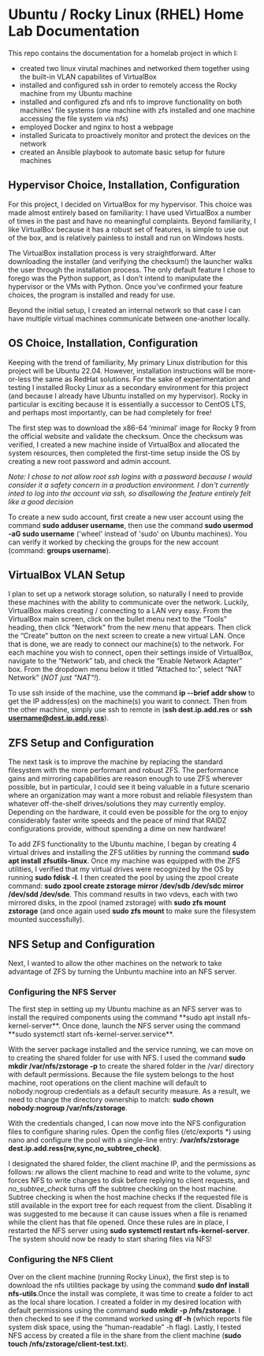 # Ubuntu / Rocky Linux (RHEL) Home Lab Documentation

This repo contains the documentation for a homelab project in which I:

- created two linux virutal machines and networked them together using the built-in VLAN capabilites of VirtualBox
- installed and configured ssh in order to remotely access the Rocky machine from my Ubuntu machine
- installed and configured zfs and nfs to improve functionality on both machines' file systems (one machine with zfs installed and one machine accessing the file system via nfs)
- employed Docker and nginx to host a webpage
- installed Suricata to proactively monitor and protect the devices on the network
- created an Ansible playbook to automate basic setup for future machines


<h2>Hypervisor Choice, Installation, Configuration</h2>

For this project, I decided on VirtualBox for my hypervisor. This choice was made almost entirely based on familiarity: I have used VirtualBox a number of times in the past and have no meaningful complaints. Beyond familiarity, I like VirtualBox because it has a robust set of features, is simple to use out of the box, and is relatively painless to install and run on Windows hosts.

The VirtualBox installation process is very straightforward. After downloading the installer (and verifying the checksum!) the launcher walks the user through the installation process. The only default feature I chose to forego was the Python support, as I don’t intend to manipulate the hypervisor or the VMs with Python. Once you’ve confirmed your feature choices, the program is installed and ready for use.

Beyond the initial setup, I created an internal network so that case I can have multiple virtual machines communicate between one-another locally.

<h2>OS Choice, Installation, Configuration</h2>

Keeping with the trend of familiarity, My primary Linux distribution for this project will be Ubuntu 22.04. However, installation instructions will be more-or-less the same as RedHat solutions. For the sake of experimentation and testing I installed Rocky Linux as a secondary environment for this project (and because I already have Ubuntu installed on my hypervisor). Rocky in particular is exciting because it is essentially a successor to CentOS LTS, and perhaps most importantly, can be had completely for free!

The first step was to download the x86-64 ‘minimal’ image for Rocky 9 from the official website and validate the checksum. Once the checksum was verified, I created a new machine inside of VirtualBox and allocated the system resources, then completed the first-time setup inside the OS by creating a new root password and admin account.

_Note: I chose to not allow root ssh logins with a password because I would consider it a safety concern in a production environment. I don't currently inted to log into the account via ssh, so disallowing the feature entirely felt like a good decision_

To create a new sudo account, first create a new user account using the command **sudo adduser username**, then use the command **sudo usermod -aG sudo username** ('wheel' instead of 'sudo' on Ubuntu machines). You can verify it worked by checking the groups for the new account (command: **groups username**).


<h2>VirtualBox VLAN Setup</h2>

I plan to set up a network storage solution, so naturally I need to provide these machines with the ability to communicate over the network. Luckily, VirtualBox makes creating / connecting to a LAN very easy. From the VirtualBox main screen, click on the bullet menu next to the “Tools” heading, then click “Network” from the new menu that appears. Then click the “Create” button on the next screen to create a new virtual LAN. Once that is done, we are ready to connect our machine(s) to the network. For each machine you wish to connect, open their settings inside of VirtualBox, navigate to the “Network” tab, and check the “Enable Network Adapter” box. From the dropdown menu below it titled “Attached to:”, select “NAT Network” (_NOT just "NAT"!_).

To use ssh inside of the machine, use the command **ip --brief addr show** to get the IP address(es) on the machine(s) you want to connect. Then from the other machine, simply use ssh to remote in (**ssh dest.ip.add.res** or **ssh username@dest.ip.add.ress**).


<h2>ZFS Setup and Configuration</h2>

The next task is to improve the machine by replacing the standard filesystem with the more performant and robust ZFS. The performance gains and mirroring capabilities are reason enough to use ZFS wherever possible, but in particular, I could see it being valuable in a future scenario where an organization may want a more robust and reliable filesystem than whatever off-the-shelf drives/solutions they may currently employ. Depending on the hardware, it could even be possible for the org to enjoy considerably faster write speeds and the peace of mind that RAIDZ configurations provide, without spending a dime on new hardware!

To add ZFS functionality to the Ubuntu machine, I began by creating 4 virtual drives and installing the ZFS utilities by running the command **sudo apt install zfsutils-linux**. Once my machine was equipped with the ZFS utilities, I verified that my virtual drives were recognized by the OS by running **sudo fdisk -l**. I then created the pool by using the zpool create command: **sudo zpool create zstorage mirror /dev/sdb /dev/sdc mirror /dev/sdd /dev/sde**. This command results in two vdevs, each with two mirrored disks, in the zpool (named zstorage) with **sudo zfs mount zstorage** (and once again used **sudo zfs mount** to make sure the filesystem mounted successfully).

<h2>NFS Setup and Configuration</h2>

Next, I wanted to allow the other machines on the network to take advantage of ZFS by turning the Unbuntu machine into an NFS server.

<h3>Configuring the NFS Server</h3>
The first step in setting up my Ubuntu machine as an NFS server was to install the required components using the command **sudo apt install nfs-kernel-server**. Once done, launch the NFS server using the command **sudo systemctl start nfs-kernel-server.service**.

With the server package installed and the service running, we can move on to creating the shared folder for use with NFS. I used the command **sudo mkdir /var/nfs/zstorage -p** to create the shared folder in the /var/ directory with default permissions. Because the file system belongs to the host machine, root operations on the client machine will default to nobody:nogroup credentials as a default security measure. As a result, we need to change the directory ownership to match: **sudo chown nobody:nogroup /var/nfs/zstorage**.

With the credentials changed, I can now move into the NFS configuration files to configure sharing rules. Open the config files (/etc/exports *) using nano and configure the pool with a single-line entry: **/var/nfs/zstorage dest.ip.add.ress(rw,sync,no_subtree_check)**.

I designated the shared folder, the client machine IP, and the permissions as follows: _rw_ allows the client machine to read and write to the volume, _sync_ forces NFS to write changes to disk before replying to client requests, and _no_subtree_check_ turns off the subtree checking on the host machine. Subtree checking is when the host machine checks if the requested file is still available in the export tree for each request from the client. Disabling it was suggested to me because it can cause issues when a file is renamed while the client has that file opened. Once these rules are in place, I restarted the NFS server using **sudo systemctl restart nfs-kernel-server**. The system should now be ready to start sharing files via NFS!

<h3>Configuring the NFS Client</h3>

Over on the client machine (running Rocky Linux), the first step is to download the nfs utilities package by using the command **sudo dnf install nfs-utils**.Once the install was complete, it was time to create a folder to act as the local share location. I created a folder in my desired location with default permissions using the command **sudo mkdir -p /nfs/zstorage**. I then checked to see if the command worked using **df -h** (which reports file system disk space, using the “human-readable” -h flag). Lastly, I tested NFS access by created a file in the share from the client machine (**sudo touch /nfs/zstorage/client-test.txt**).



